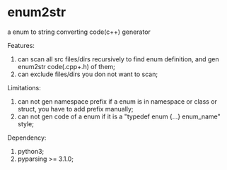 # enum2str
a enum to string converting code(c++) generator

Features:
1. can scan all src files/dirs recursively to find enum definition, and gen enum2str code(.cpp+.h) of them;
2. can exclude files/dirs you don not want to scan;

Limitations:
1. can not gen namespace prefix if a enum is in namespace or class or struct, you have to add prefix manually;
2. can not gen code of a enum if it is a "typedef enum {...} enum_name" style;

Dependency:
1. python3;
2. pyparsing >= 3.1.0;
